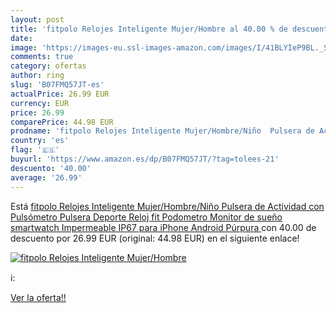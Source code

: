 ```yaml
---
layout: post
title: 'fitpolo Relojes Inteligente Mujer/Hombre al 40.00 % de descuento'
date: 
image: 'https://images-eu.ssl-images-amazon.com/images/I/41BLYIeP9BL._SL200_.jpg'
comments: true
category: ofertas
author: ring
slug: 'B07FMQ57JT-es'
actualPrice: 26.99 EUR
currency: EUR
price: 26.99
comparePrice: 44.98 EUR
prodname: 'fitpolo Relojes Inteligente Mujer/Hombre/Niño  Pulsera de Actividad con Pulsómetro Pulsera  Deporte Reloj fit Podometro Monitor de sueño smartwatch Impermeable IP67 para iPhone Android Púrpura '
country: 'es'
flag: '🇪🇸'
buyurl: 'https://www.amazon.es/dp/B07FMQ57JT/?tag=tolees-21'
descuento: '40.00'
average: '26.99'
---
```


Está [fitpolo Relojes Inteligente Mujer/Hombre/Niño  Pulsera de Actividad con Pulsómetro Pulsera  Deporte Reloj fit Podometro Monitor de sueño smartwatch Impermeable IP67 para iPhone Android Púrpura ](https://www.amazon.es/dp/B07FMQ57JT/?tag=tolees-21) con 40.00 de descuento por 26.99 EUR (original: 44.98 EUR) en el siguiente enlace!

[![fitpolo Relojes Inteligente Mujer/Hombre](https://images-eu.ssl-images-amazon.com/images/I/41BLYIeP9BL._SL200_.jpg)](https://www.amazon.es/dp/B07FMQ57JT/?tag=tolees-21)

ℹ️:


[Ver la oferta!!](https://www.amazon.es/dp/B07FMQ57JT/?tag=tolees-21)
